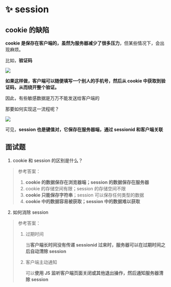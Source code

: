 # ✨ session

## cookie 的缺陷

**cookie 是保存在客户端的，虽然为服务器减少了很多压力**，但某些情况下，会出现麻烦。

比如，**验证码**

![](http://mdrs.yuanjin.tech/img/20210914160537.png)

**如果这样做，客户端可以随便填写一个别人的手机号，然后从 cookie 中获取到验证码，从而绕开整个验证。**

因此，有些敏感数据是万万不能发送给客户端的

那要如何实现这一流程呢？

![](http://mdrs.yuanjin.tech/img/20210914161657.png)

可见，**session 也是键值对，它保存在服务器端，通过 sessionid 和客户端关联**

## 面试题

1. cookie 和 session 的区别是什么？

> 参考答案：
>
> 1. **cookie 的数据保存在浏览器端；session 的数据保存在服务器**
> 2. cookie 的存储空间有限；session 的存储空间不限
> 3. **cookie 只能保存字符串**；session 可以保存任何类型的数据
> 4. **cookie 中的数据容易被获取；session 中的数据难以获取**

2. 如何消除 session

> 参考答案：
>
> 1. 过期时间
>
>     当**客户端长时间没有传递 sessionid 过来时，服务器可以在过期时间之后自动清除 session**
>
> 2. 客户端主动通知
>
>     可以**使用 JS 监听客户端页面关闭或其他退出操作，然后通知服务器清除 session**
